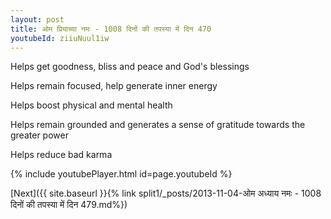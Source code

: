 ```yaml
---
layout: post
title: ओम प्रियाच्या नमः - 1008 दिनों की तपस्या में दिन 470
youtubeId: ziiuNuul1iw
---
```

 
 
Helps get goodness, bliss and peace and God's blessings
 
Helps remain focused, help generate inner energy 
 
Helps boost physical and mental health 
 
Helps remain grounded and generates a sense of gratitude towards the greater power 
 
Helps reduce bad karma
 
 
 
 


{% include youtubePlayer.html id=page.youtubeId %}
 
[Next]({{ site.baseurl }}{% link  split1/_posts/2013-11-04-ओम अध्याय नमः - 1008 दिनों की तपस्या में दिन 479.md%})
 
